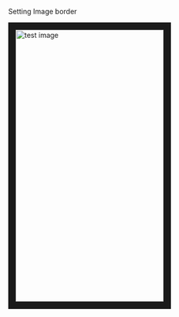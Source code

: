 <!DOCTYPE html>
<html>
    <head>
     <title>Images borders</title>
    </head>
    <body>
        <p>Setting Image border</p>
        <img src="IMG_20220102_181307_346.jpg" alt="test image" width="300" height="550" border="15" />
    </body>

</html>
